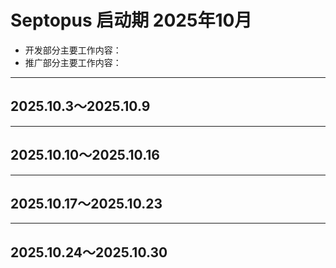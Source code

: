 # Septopus 启动期 2025年10月

* 开发部分主要工作内容：
* 推广部分主要工作内容：

------------------------------------------------------

## 2025.10.3～2025.10.9

------------------------------------------------------

## 2025.10.10～2025.10.16

------------------------------------------------------

## 2025.10.17～2025.10.23

------------------------------------------------------

## 2025.10.24～2025.10.30
